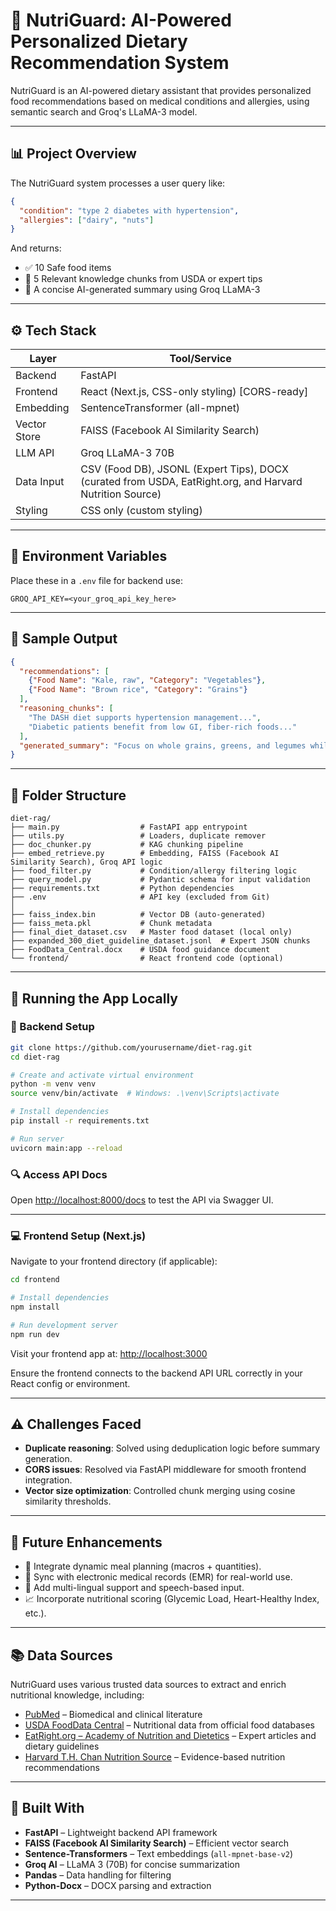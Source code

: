 # 🧠 NutriGuard: AI-Powered Personalized Dietary Recommendation System

NutriGuard is an AI-powered dietary assistant that provides personalized food recommendations based on medical conditions and allergies, using semantic search and Groq's LLaMA-3 model.

---

## 📊 Project Overview

The NutriGuard system processes a user query like:

```json
{
  "condition": "type 2 diabetes with hypertension",
  "allergies": ["dairy", "nuts"]
}
```

And returns:

* ✅ 10 Safe food items
* 💬 5 Relevant knowledge chunks from USDA or expert tips
* 🧠 A concise AI-generated summary using Groq LLaMA-3

---

## ⚙️ Tech Stack

| Layer        | Tool/Service                                                                                             |
| ------------ | -------------------------------------------------------------------------------------------------------- |
| Backend      | FastAPI                                                                                                  |
| Frontend     | React (Next.js, CSS-only styling) \[CORS-ready]                                                          |
| Embedding    | SentenceTransformer (all-mpnet)                                                                          |
| Vector Store | FAISS (Facebook AI Similarity Search)                                                                    |
| LLM API      | Groq LLaMA-3 70B                                                                                         |
| Data Input   | CSV (Food DB), JSONL (Expert Tips), DOCX (curated from USDA, EatRight.org, and Harvard Nutrition Source) |
| Styling      | CSS only (custom styling)                                                                                |

---

## 🔐 Environment Variables

Place these in a `.env` file for backend use:

```env
GROQ_API_KEY=<your_groq_api_key_here>
```

---

## 🧪 Sample Output

```json
{
  "recommendations": [
    {"Food Name": "Kale, raw", "Category": "Vegetables"},
    {"Food Name": "Brown rice", "Category": "Grains"}
  ],
  "reasoning_chunks": [
    "The DASH diet supports hypertension management...",
    "Diabetic patients benefit from low GI, fiber-rich foods..."
  ],
  "generated_summary": "Focus on whole grains, greens, and legumes while avoiding dairy and processed sugar."
}
```

---

## 🧱 Folder Structure

```
diet-rag/
├── main.py                  # FastAPI app entrypoint
├── utils.py                 # Loaders, duplicate remover
├── doc_chunker.py           # KAG chunking pipeline
├── embed_retrieve.py        # Embedding, FAISS (Facebook AI Similarity Search), Groq API logic
├── food_filter.py           # Condition/allergy filtering logic
├── query_model.py           # Pydantic schema for input validation
├── requirements.txt         # Python dependencies
├── .env                     # API key (excluded from Git)
│
├── faiss_index.bin          # Vector DB (auto-generated)
├── faiss_meta.pkl           # Chunk metadata
├── final_diet_dataset.csv   # Master food dataset (local only)
├── expanded_300_diet_guideline_dataset.jsonl  # Expert JSON chunks
├── FoodData_Central.docx    # USDA food guidance document
└── frontend/                # React frontend code (optional)
```

---

## 🚀 Running the App Locally

### 🔧 Backend Setup

```bash
git clone https://github.com/yourusername/diet-rag.git
cd diet-rag

# Create and activate virtual environment
python -m venv venv
source venv/bin/activate  # Windows: .\venv\Scripts\activate

# Install dependencies
pip install -r requirements.txt

# Run server
uvicorn main:app --reload
```

### 🔍 Access API Docs

Open [http://localhost:8000/docs](http://localhost:8000/docs) to test the API via Swagger UI.

---

### 💻 Frontend Setup (Next.js)

Navigate to your frontend directory (if applicable):

```bash
cd frontend

# Install dependencies
npm install

# Run development server
npm run dev
```

Visit your frontend app at: [http://localhost:3000](http://localhost:3000)

Ensure the frontend connects to the backend API URL correctly in your React config or environment.

---

## ⚠️ Challenges Faced

* **Duplicate reasoning**: Solved using deduplication logic before summary generation.
* **CORS issues**: Resolved via FastAPI middleware for smooth frontend integration.
* **Vector size optimization**: Controlled chunk merging using cosine similarity thresholds.

---

## 🔮 Future Enhancements

* 🍱 Integrate dynamic meal planning (macros + quantities).
* 🏥 Sync with electronic medical records (EMR) for real-world use.
* 🧬 Add multi-lingual support and speech-based input.
* 📈 Incorporate nutritional scoring (Glycemic Load, Heart-Healthy Index, etc.).

---

## 📚 Data Sources

NutriGuard uses various trusted data sources to extract and enrich nutritional knowledge, including:

* [PubMed](https://pubmed.ncbi.nlm.nih.gov/) – Biomedical and clinical literature
* [USDA FoodData Central](https://fdc.nal.usda.gov/) – Nutritional data from official food databases
* [EatRight.org – Academy of Nutrition and Dietetics](https://www.eatright.org/) – Expert articles and dietary guidelines
* [Harvard T.H. Chan Nutrition Source](https://nutritionsource.hsph.harvard.edu/) – Evidence-based nutrition recommendations

---

## 🧠 Built With

* **FastAPI** – Lightweight backend API framework
* **FAISS (Facebook AI Similarity Search)** – Efficient vector search
* **Sentence-Transformers** – Text embeddings (`all-mpnet-base-v2`)
* **Groq AI** – LLaMA 3 (70B) for concise summarization
* **Pandas** – Data handling for filtering
* **Python-Docx** – DOCX parsing and extraction

---
